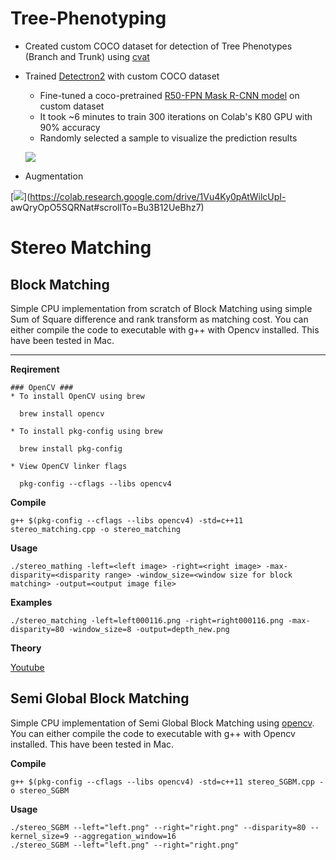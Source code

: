 # Tree-Phenotyping
* Created custom COCO dataset for detection of Tree Phenotypes (Branch and Trunk) using [cvat](https://cvat.org)
* Trained [Detectron2](https://github.com/facebookresearch/detectron2) with custom COCO dataset
  * Fine-tuned a coco-pretrained [R50-FPN Mask R-CNN model](https://github.com/facebookresearch/detectron2/blob/master/configs/COCO-InstanceSegmentation/mask_rcnn_R_50_FPN_3x.yaml) on custom dataset
  * It took ~6 minutes to train 300 iterations on Colab's K80 GPU with 90% accuracy
  * Randomly selected a sample to visualize the prediction results
  
  [![](https://img.shields.io/badge/Notebook-Run_in_Colab-EE4C2C?logo=PyTorch)](https://colab.research.google.com/drive/1FIHlN1xKRe8ufO0k42GvL_SqD06pAdp7)
  
 * Augmentation
 
  [![](https://img.shields.io/badge/Notebook-Run_in_Colab-EE4C2C?logo=PyTorch)](https://colab.research.google.com/drive/1Vu4Ky0pAtWilcUpI-    awQryOpO5SQRNat#scrollTo=Bu3B12UeBhz7)
# Stereo Matching 

## Block Matching
Simple CPU implementation from scratch of Block Matching using simple Sum of Square difference and rank transform as matching cost. 
You can either compile the code to executable with g++ with Opencv installed. This have been tested in Mac.    

---
**Reqirement**

    ### OpenCV ###
    * To install OpenCV using brew
    
      brew install opencv
    
    * To install pkg-config using brew
    
      brew install pkg-config
    
    * View OpenCV linker flags
    
      pkg-config --cflags --libs opencv4
    

**Compile**

    g++ $(pkg-config --cflags --libs opencv4) -std=c++11 stereo_matching.cpp -o stereo_matching 

**Usage**

    ./stereo_mathing -left=<left image> -right=<right image> -max-disparity=<disparity range> -window_size=<window size for block matching> -output=<output image file> 

**Examples**

    ./stereo_matching -left=left000116.png -right=right000116.png -max-disparity=80 -window_size=8 -output=depth_new.png


**Theory**

[Youtube](https://www.youtube.com/watch?v=jzis4WE3Vc8&ab_channel=UCFCRCV)

## Semi Global Block Matching
Simple CPU implementation of Semi Global Block Matching using [opencv](https://docs.opencv.org/4.5.1/d1/d9f/classcv_1_1stereo_1_1StereoBinarySGBM.html#details). You can either compile the code to executable with g++ with Opencv installed. This have been tested in Mac. 

**Compile**

    g++ $(pkg-config --cflags --libs opencv4) -std=c++11 stereo_SGBM.cpp -o stereo_SGBM
    
**Usage**

    ./stereo_SGBM --left="left.png" --right="right.png" --disparity=80 --kernel_size=9 --aggregation_window=16
    ./stereo_SGBM --left="left.png" --right="right.png" 




